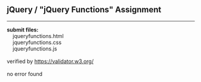 ## jQuery / "jQuery Functions" Assignment

----

**submit files:**<br />
&nbsp;&nbsp;&nbsp;&nbsp;jqueryfunctions.html<br />
&nbsp;&nbsp;&nbsp;&nbsp;jqueryfunctions.css<br />
&nbsp;&nbsp;&nbsp;&nbsp;jqueryfunctions.js<br />
<br />
verified by https://validator.w3.org/<br />
<br />
no error found<br />
